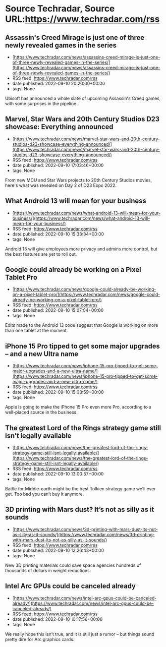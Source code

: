 # Source Techradar, Source URL:https://www.techradar.com/rss

## Assassin's Creed Mirage is just one of three newly revealed games in the series
 - [https://www.techradar.com/news/assassins-creed-mirage-is-just-one-of-three-newly-revealed-games-in-the-series/](https://www.techradar.com/news/assassins-creed-mirage-is-just-one-of-three-newly-revealed-games-in-the-series/)
 - RSS feed: https://www.techradar.com/rss
 - date published: 2022-09-10 20:20:00+00:00
 - tags: None

Ubisoft has announced a whole slate of upcoming Assassin's Creed games, with some surprises in the pipeline.

## Marvel, Star Wars and 20th Century Studios D23 showcase: Everything announced
 - [https://www.techradar.com/news/marvel-star-wars-and-20th-century-studios-d23-showcase-everything-announced/](https://www.techradar.com/news/marvel-star-wars-and-20th-century-studios-d23-showcase-everything-announced/)
 - RSS feed: https://www.techradar.com/rss
 - date published: 2022-09-10 17:03:46+00:00
 - tags: None

From new MCU and Star Wars projects to 20th Century Studios movies, here's what was revealed on Day 2 of D23 Expo 2022.

## What Android 13 will mean for your business
 - [https://www.techradar.com/news/what-android-13-will-mean-for-your-business/](https://www.techradar.com/news/what-android-13-will-mean-for-your-business/)
 - RSS feed: https://www.techradar.com/rss
 - date published: 2022-09-10 15:33:34+00:00
 - tags: None

Android 13 will give employees more privacy and admins more control, but the best features are yet to roll out.

## Google could already be working on a Pixel Tablet Pro
 - [https://www.techradar.com/news/google-could-already-be-working-on-a-pixel-tablet-pro/](https://www.techradar.com/news/google-could-already-be-working-on-a-pixel-tablet-pro/)
 - RSS feed: https://www.techradar.com/rss
 - date published: 2022-09-10 15:07:04+00:00
 - tags: None

Edits made to the Android 13 code suggest that Google is working on more than one tablet at the moment.

## iPhone 15 Pro tipped to get some major upgrades – and a new Ultra name
 - [https://www.techradar.com/news/iphone-15-pro-tipped-to-get-some-major-upgrades-and-a-new-ultra-name/](https://www.techradar.com/news/iphone-15-pro-tipped-to-get-some-major-upgrades-and-a-new-ultra-name/)
 - RSS feed: https://www.techradar.com/rss
 - date published: 2022-09-10 15:03:59+00:00
 - tags: None

Apple is going to make the iPhone 15 Pro even more Pro, according to a well-placed source in the business.

## The greatest Lord of the Rings strategy game still isn’t legally available
 - [https://www.techradar.com/news/the-greatest-lord-of-the-rings-strategy-game-still-isnt-legally-available/](https://www.techradar.com/news/the-greatest-lord-of-the-rings-strategy-game-still-isnt-legally-available/)
 - RSS feed: https://www.techradar.com/rss
 - date published: 2022-09-10 13:00:57+00:00
 - tags: None

Battle for Middle-earth might be the best Tolkien strategy game we’ll ever get. Too bad you can’t buy it anymore.

## 3D printing with Mars dust? It’s not as silly as it sounds
 - [https://www.techradar.com/news/3d-printing-with-mars-dust-its-not-as-silly-as-it-sounds/](https://www.techradar.com/news/3d-printing-with-mars-dust-its-not-as-silly-as-it-sounds/)
 - RSS feed: https://www.techradar.com/rss
 - date published: 2022-09-10 12:26:43+00:00
 - tags: None

New 3D printing materials could save space agencies hundreds of thousands of dollars in weight reductions.

## Intel Arc GPUs could be canceled already
 - [https://www.techradar.com/news/intel-arc-gpus-could-be-canceled-already/](https://www.techradar.com/news/intel-arc-gpus-could-be-canceled-already/)
 - RSS feed: https://www.techradar.com/rss
 - date published: 2022-09-10 10:17:56+00:00
 - tags: None

We really hope this isn’t true, and it is still just a rumor – but things sound pretty dire for Arc graphics cards.

